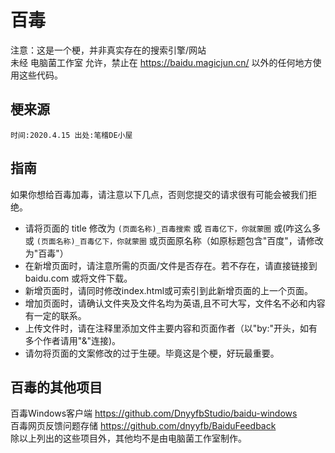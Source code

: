 # 百毒
注意：这是一个梗，并非真实存在的搜索引擎/网站  
未经 电脑菌工作室 允许，禁止在 https://baidu.magicjun.cn/ 以外的任何地方使用这些代码。   
## 梗来源
```
时间:2020.4.15 出处:笔稽DE小屋
```
## 指南
如果你想给百毒加毒，请注意以下几点，否则您提交的请求很有可能会被我们拒绝。
* 请将页面的 title 修改为 ``` (页面名称)_百毒搜索 ``` 或 ``` 百毒亿下，你就蒙圈 ``` 或(咋这么多或 ``` (页面名称)_百毒亿下，你就蒙圈 ``` 或页面原名称（如原标题包含"百度"，请修改为"百毒"）
* 在新增页面时，请注意所需的页面/文件是否存在。若不存在，请直接链接到 baidu.com 或将文件下载。<br>
* 新增页面时，请同时修改index.html或可索引到此新增页面的上一个页面。
* 增加页面时，请确认文件夹及文件名均为英语,且不可大写，文件名不必和内容有一定的联系。
* 上传文件时，请在注释里添加文件主要内容和页面作者（以"by:"开头，如有多个作者请用"&"连接)。
* 请勿将页面的文案修改的过于生硬。毕竟这是个梗，好玩最重要。
## 百毒的其他项目
百毒Windows客户端 https://github.com/DnyyfbStudio/baidu-windows<br>
百毒网页反馈问题存储 https://github.com/dnyyfb/BaiduFeedback<br>
除以上列出的这些项目外，其他均不是由电脑菌工作室制作。
	
